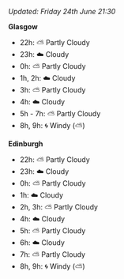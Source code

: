 *Updated: Friday 24th June 21:30*

**Glasgow**

* 22h: :partly_sunny: Partly Cloudy
* 23h: :cloud: Cloudy
* 0h: :partly_sunny: Partly Cloudy
* 1h, 2h: :cloud: Cloudy
* 3h: :partly_sunny: Partly Cloudy
* 4h: :cloud: Cloudy
* 5h - 7h: :partly_sunny: Partly Cloudy
* 8h, 9h: :cyclone: Windy (:partly_sunny:)

**Edinburgh**

* 22h: :partly_sunny: Partly Cloudy
* 23h: :cloud: Cloudy
* 0h: :partly_sunny: Partly Cloudy
* 1h: :cloud: Cloudy
* 2h, 3h: :partly_sunny: Partly Cloudy
* 4h: :cloud: Cloudy
* 5h: :partly_sunny: Partly Cloudy
* 6h: :cloud: Cloudy
* 7h: :partly_sunny: Partly Cloudy
* 8h, 9h: :cyclone: Windy (:partly_sunny:)
